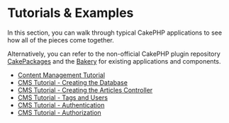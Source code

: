 # Tutorials & Examples

In this section, you can walk through typical CakePHP applications
to see how all of the pieces come together.

Alternatively, you can refer to the non-official CakePHP plugin repository
[CakePackages](https://plugins.cakephp.org/) and the
[Bakery](https://bakery.cakephp.org/) for existing applications
and components.

- [Content Management Tutorial](tutorials-and-examples/cms/installation.md)
- [CMS Tutorial - Creating the Database](tutorials-and-examples/cms/database.md)
- [CMS Tutorial - Creating the Articles Controller](tutorials-and-examples/cms/articles-controller.md)
- [CMS Tutorial - Tags and Users](tutorials-and-examples/cms/tags-and-users.md)
- [CMS Tutorial - Authentication](tutorials-and-examples/cms/authentication.md)
- [CMS Tutorial - Authorization](tutorials-and-examples/cms/authorization.md)
